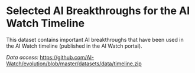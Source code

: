 # Selected AI Breakthroughs for the AI Watch Timeline

This dataset contains important AI breakthroughs that have been used in the AI Watch timeline (published in the AI Watch portal).

*Data access:* https://github.com/AI-Watch/evolution/blob/master/datasets/data/timeline.zip
